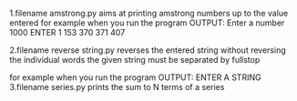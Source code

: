 1.filename amstrong.py
aims at printing amstrong numbers up to the value entered 
for example when you run the program OUTPUT: Enter a number 1000 ENTER 
1
153
370
371
407

2.filename reverse string.py
reverses the entered string without reversing the individual words the given string must be separated by fullstop

for example when you run the program OUTPUT: ENTER A STRING
3.filename series.py
prints the sum to N terms of a series

